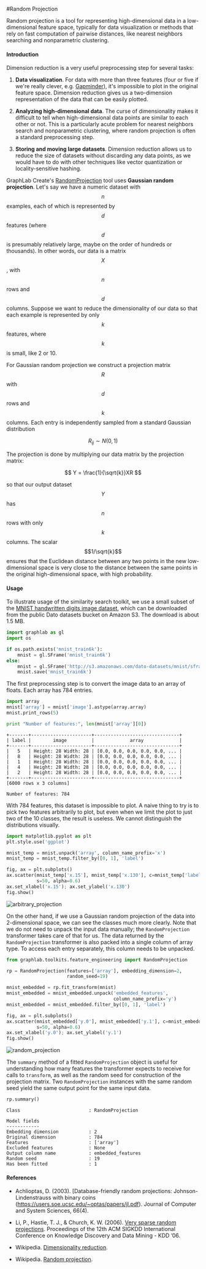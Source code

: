 <script src="../dato/js/recview.js"></script>
#Random Projection

Random projection is a tool for representing high-dimensional data in a low-dimensional feature space, typically for data visualization or methods that rely on fast computation of pairwise distances, like nearest neighbors searching and nonparametric clustering.

#### Introduction

Dimension reduction is a very useful preprocessing step for several tasks:

1. **Data visualization**. For data with more than three features (four or five if we're really clever, e.g. [Gapminder](http://www.gapminder.org/videos/)), it's impossible to plot in the original feature space. Dimension reduction gives us a two-dimension representation of the data that can be easily plotted.

2. **Analyzing high-dimensional data**. The curse of dimensionality makes it difficult to tell when high-dimensional data points are similar to each other or not. This is a particularly acute problem for nearest neighbors search and nonparametric clustering, where random projection is often a standard preprocessing step.

3. **Storing and moving large datasets**. Dimension reduction allows us to reduce the size of datasets without discarding any data points, as we would have to do with other techniques like vector quantization or locality-sensitive hashing.

GraphLab Create's [RandomProjection](https://dato.com/products/create/docs/generated/graphlab.toolkits.feature_engineering.RandomProjection.html) tool uses **Gaussian random projection**. Let's say we have a numeric dataset with $$n$$ examples, each of which is represented by $$d$$ features (where $$d$$ is presumably relatively large, maybe on the order of hundreds or thousands). In other words, our data is a matrix $$X$$, with $$n$$ rows and $$d$$ columns. Suppose we want to reduce the dimensionality of our data so that each example is represented by only $$k$$ features, where $$k$$ is small, like 2 or 10.

For Gaussian random projection we construct a projection matrix $$R$$ with $$d$$ rows and $$k$$ columns. Each entry is independently sampled from a standard Gaussian distribution

$$
    R_{ij} \sim N(0, 1)
$$

The projection is done by multiplying our data matrix by the projection matrix:

$$
    Y = \frac{1}{\sqrt{k}}XR
$$

so that our output dataset $$Y$$ has $$n$$ rows with only $$k$$ columns. The scalar $$1/\sqrt{k}$$ ensures that the Euclidean distance between any two points in the new low-dimensional space is very close to the distance between the same points in the original high-dimensional space, with high probability.

#### Usage

To illustrate usage of the similarity search toolkit, we use a small subset of the [MNIST handwritten digits image dataset](https://en.wikipedia.org/wiki/MNIST_database), which can be downloaded from the public Dato datasets bucket on Amazon S3. The download is about 1.5 MB.

```python
import graphlab as gl
import os

if os.path.exists('mnist_train6k'):
    mnist = gl.SFrame('mnist_train6k')
else:
    mnist = gl.SFrame('http://s3.amazonaws.com/dato-datasets/mnist/sframe/train6k')
    mnist.save('mnist_train6k')
```

The first preprocessing step is to convert the image data to an array of floats. Each array has 784 entries.

```python
import array
mnist['array'] = mnist['image'].astype(array.array)
mnist.print_rows(5)

print "Number of features:", len(mnist['array'][0])
```
```no-highlight
+-------+----------------------+-------------------------------+
| label |        image         |             array             |
+-------+----------------------+-------------------------------+
|   5   | Height: 28 Width: 28 | [0.0, 0.0, 0.0, 0.0, 0.0, ... |
|   8   | Height: 28 Width: 28 | [0.0, 0.0, 0.0, 0.0, 0.0, ... |
|   1   | Height: 28 Width: 28 | [0.0, 0.0, 0.0, 0.0, 0.0, ... |
|   4   | Height: 28 Width: 28 | [0.0, 0.0, 0.0, 0.0, 0.0, ... |
|   2   | Height: 28 Width: 28 | [0.0, 0.0, 0.0, 0.0, 0.0, ... |
+-------+----------------------+-------------------------------+
[6000 rows x 3 columns]

Number of features: 784
```

With 784 features, this dataset is impossible to plot. A naive thing to try is to pick two features arbitrarily to plot, but even when we limit the plot to just two of the 10 classes, the result is useless. We cannot distinguish the distributions visually.

```python
import matplotlib.pyplot as plt
plt.style.use('ggplot')

mnist_temp = mnist.unpack('array', column_name_prefix='x')
mnist_temp = mnist_temp.filter_by([0, 1], 'label')

fig, ax = plt.subplots()
ax.scatter(mnist_temp['x.15'], mnist_temp['x.130'], c=mnist_temp['label'],
           s=50, alpha=0.6)
ax.set_xlabel('x.15'); ax.set_ylabel('x.130')
fig.show()
```

![arbitrary_projection](images/arbitrary_projection.png)

On the other hand, if we use a Gaussian random projection of the data into 2-dimensional space, we can see the classes much more clearly. Note that we do not need to unpack the input data manually; the `RandomProjection` transformer takes care of that for us. The data returned by the `RandomProjection` transformer is also packed into a single column of array type. To access each entry separately, this column needs to be unpacked.

```python
from graphlab.toolkits.feature_engineering import RandomProjection

rp = RandomProjection(features=['array'], embedding_dimension=2,
                      random_seed=19)

mnist_embedded = rp.fit_transform(mnist)
mnist_embedded = mnist_embedded.unpack('embedded_features',
                                       column_name_prefix='y')
mnist_embedded = mnist_embedded.filter_by([0, 1], 'label')

fig, ax = plt.subplots()
ax.scatter(mnist_embedded['y.0'], mnist_embedded['y.1'], c=mnist_embedded['label'], 
           s=50, alpha=0.6)
ax.set_xlabel('y.0'); ax.set_ylabel('y.1')
fig.show()
```

![random_projection](images/random_projection.png)

The `summary` method of a fitted `RandomProjection` object is useful for understanding how many features the transformer expects to receive for calls to `transform`, as well as the random seed for construction of the projection matrix. Two `RandomProjection` instances with the same random seed yield the same output point for the same input data.

```python
rp.summary()
```
```no-highlight
Class                         : RandomProjection

Model fields
------------
Embedding dimension           : 2
Original dimension            : 784
Features                      : ['array']
Excluded features             : None
Output column name            : embedded_features
Random seed                   : 19
Has been fitted               : 1
```

#### References

- Achlioptas, D. (2003). [Database-friendly random projections: Johnson-Lindenstrauss with binary coins (https://users.soe.ucsc.edu/~optas/papers/jl.pdf). Journal of Computer and System Sciences, 66(4).

- Li, P., Hastie, T. J., & Church, K. W. (2006). [Very sparse random projections](http://web.stanford.edu/~hastie/Papers/Ping/KDD06_rp.pdf). Proceedings of the 12th ACM SIGKDD International Conference on Knowledge Discovery and Data Mining - KDD ’06.

- Wikipedia. [Dimensionality reduction](https://en.wikipedia.org/wiki/Dimensionality_reduction).

- Wikipedia. [Random projection](https://en.wikipedia.org/wiki/Random_projection).
